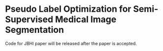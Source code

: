# Pseudo Label Optimization for Semi-Supervised Medical Image Segmentation

Code for JBHI paper will be released after the paper is accepted.
